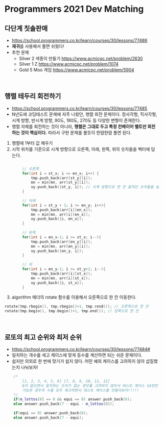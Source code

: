 # Programmers 2021 Dev Matching

## 다단계 칫솔판매

- https://school.programmers.co.kr/learn/courses/30/lessons/77486
- **재귀**를 사용해서 풀면 쉬웠다!
- 추천 문제
    - Silver 2 색종이 만들기 https://www.acmicpc.net/problem/2630
    - Silver 1 Z https://www.acmicpc.net/problem/1074
    - Gold 5 Moo 게임 https://www.acmicpc.net/problem/5904

<br>

## 행렬 테두리 회전하기

- https://school.programmers.co.kr/learn/courses/30/lessons/77485
- N년도에 코딩테스트 문제에 자주 나왔던, 행렬 회전 문제이다. 정사각형, 직사각형, 시계 방향, 반시계 방향, 90도, 180도, 270도 등 다양한 변형이 존재한다.
- 행렬 자체를 회전하는 것이 아니라, **행렬은 그대로 두고 특정 컨베이어 벨트만 회전하는 것이 핵심이다.** 따라서 구현 문제를 풀듯이 한땀한땀 풀면 된다.

1. 행렬에 1부터 값 채우기
2. 시작 위치를 기준으로 시계 방향으로 오른쪽, 아래, 왼쪽, 위의 숫자들을 벡터에 담는다.
       
```cpp

        // 오른쪽
        for(int i = st_x; i <= en_x; i++) {
            tmp.push_back(arr[st_y][i]);
            mn = min(mn, arr[st_y][i]);
            xy.push_back({st_y, i}); // 시계 방향으로 한 칸 움직인 숫자들을 넣을 좌표를 저장
        }
        
        // 아래
        for(int i = st_y + 1; i <= en_y; i++){
            tmp.push_back(arr[i][en_x]);
            mn = min(mn, arr[i][en_x]);
            xy.push_back({i, en_x});
        }
        
        // 왼쪽
        for(int i = en_x-1; i >= st_x; i--){
            tmp.push_back(arr[en_y][i]);
            mn = min(mn, arr[en_y][i]);
            xy.push_back({en_y, i});
        }
        
        // 위
        for(int i = en_y-1; i >= st_y+1; i--){
            tmp.push_back(arr[i][st_x]);
            mn = min(mn, arr[i][st_x]);
            xy.push_back({i, st_x});
        }
```

3. algorithm 헤더의 rotate 함수를 이용해서 오른쪽으로 한 칸 이동한다.

```cpp
rotate(tmp.rbegin(), tmp.rbegin()+1, tmp.rend()); // 오른쪽으로 한 칸
rotate(tmp.begin(), tmp.begin()+1, tmp.end()); // 왼쪽으로 한 칸
```

<br>

## 로또의 최고 순위와 최저 순위

- https://school.programmers.co.kr/learn/courses/30/lessons/77484#
- 일치하는 개수를 세고 케이스에 맞게 등수를 계산하면 되는 쉬운 문제이다.
- 쉽지만 의외로 한 번에 맞기가 쉽지 않다. 어떤 예외 케이스를 고려하지 않아 삽질했는지 나눠보자!

```cpp
    /*
        [1, 2, 3, 4, 5, 6] [7, 8, 9, 10, 11, 12]
        0이 없으면서 일치하는 숫자가 없는 경우를 고려하지 않아서 테스트 케이스 14번만 틀렸다.
        가능한 경우의 수를 모두 체크하면서 테스트 케이스를 만들어보자!!!!!
    */
    if(m_lottos[0] == 0 && equi == 0) answer.push_back(6); 
    else answer.push_back(7 - equi - m_lottos[0]);
    
    if(equi == 0) answer.push_back(6); 
    else answer.push_back(7 - equi); 
```